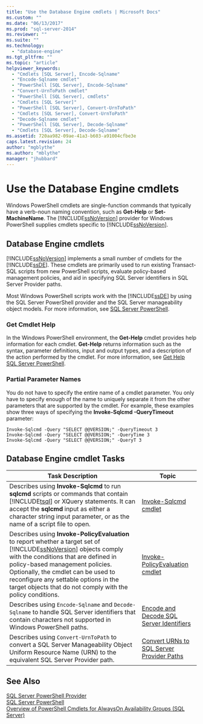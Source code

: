 ```yaml
---
title: "Use the Database Engine cmdlets | Microsoft Docs"
ms.custom: ""
ms.date: "06/13/2017"
ms.prod: "sql-server-2014"
ms.reviewer: ""
ms.suite: ""
ms.technology: 
  - "database-engine"
ms.tgt_pltfrm: ""
ms.topic: "article"
helpviewer_keywords: 
  - "Cmdlets [SQL Server], Encode-Sqlname"
  - "Encode-Sqlname cmdlet"
  - "PowerShell [SQL Server], Encode-Sqlname"
  - "Convert-UrnToPath cmdlet"
  - "PowerShell [SQL Server], cmdlets"
  - "Cmdlets [SQL Server]"
  - "PowerShell [SQL Server], Convert-UrnToPath"
  - "Cmdlets [SQL Server], Convert-UrnToPath"
  - "Decode-Sqlname cmdlet"
  - "PowerShell [SQL Server], Decode-Sqlname"
  - "Cmdlets [SQL Server], Decode-Sqlname"
ms.assetid: 720aa982-09ae-41a3-b603-a91004cfbe3e
caps.latest.revision: 24
author: "mgblythe"
ms.author: "mblythe"
manager: "jhubbard"
---
```

# Use the Database Engine cmdlets
  Windows PowerShell cmdlets are single-function commands that typically have a verb-noun naming convention, such as **Get-Help** or **Set-MachineName**. The [!INCLUDE[ssNoVersion](../../includes/ssnoversion-md.md)] provider for Windows PowerShell supplies cmdlets specific to [!INCLUDE[ssNoVersion](../../includes/ssnoversion-md.md)].  
  
## Database Engine cmdlets  
 [!INCLUDE[ssNoVersion](../../includes/ssnoversion-md.md)] implements a small number of cmdlets for the [!INCLUDE[ssDE](../../includes/ssde-md.md)]. These cmdlets are primarily used to run existing Transact-SQL scripts from new PowerShell scripts, evaluate policy-based management policies, and aid in specifying SQL Server identifiers in SQL Server Provider paths.  
  
 Most Windows PowerShell scripts work with the [!INCLUDE[ssDE](../../includes/ssde-md.md)] by using the SQL Server PowerShell provider and the SQL Server manageability object models. For more information, see [SQL Server PowerShell](../../2014/database-engine/sql-server-powershell.md).  
  
### Get Cmdlet Help  
 In the Windows PowerShell environment, the **Get-Help** cmdlet provides help information for each cmdlet. **Get-Help** returns information such as the syntax, parameter definitions, input and output types, and a description of the action performed by the cmdlet. For more information, see [Get Help SQL Server PowerShell](../../2014/database-engine/get-help-sql-server-powershell.md).  
  
### Partial Parameter Names  
 You do not have to specify the entire name of a cmdlet parameter. You only have to specify enough of the name to uniquely separate it from the other parameters that are supported by the cmdlet. For example, these examples show three ways of specifying the **Invoke-Sqlcmd -QueryTimeout** parameter:  
  
```  
Invoke-Sqlcmd -Query "SELECT @@VERSION;" -QueryTimeout 3  
Invoke-Sqlcmd -Query "SELECT @@VERSION;" -QueryTime 3  
Invoke-Sqlcmd -Query "SELECT @@VERSION;" -QueryT 3  
```  
  
## Database Engine cmdlet Tasks  
  
|Task Description|Topic|  
|----------------------|-----------|  
|Describes using **Invoke-Sqlcmd** to run **sqlcmd** scripts or commands that contain [!INCLUDE[tsql](../../includes/tsql-md.md)] or XQuery statements. It can accept the **sqlcmd** input as either a character string input parameter, or as the name of a script file to open.|[Invoke-Sqlcmd cmdlet](../../2014/database-engine/invoke-sqlcmd-cmdlet.md)|  
|Describes using **Invoke-PolicyEvaluation** to report whether a target set of [!INCLUDE[ssNoVersion](../../includes/ssnoversion-md.md)] objects comply with the conditions that are defined in policy-based management policies. Optionally, the cmdlet can be used to reconfigure any settable options in the target objects that do not comply with the policy conditions.|[Invoke-PolicyEvaluation cmdlet](../../2014/database-engine/invoke-policyevaluation-cmdlet.md)|  
|Describes using `Encode-Sqlname` and `Decode-Sqlname` to handle SQL Server identifiers that contain characters not supported in Windows PowerShell paths.|[Encode and Decode SQL Server Identifiers](../../2014/database-engine/encode-and-decode-sql-server-identifiers.md)|  
|Describes using `Convert-UrnToPath` to convert a SQL Server Manageability Object Uniform Resource Name (URN) to the equivalent SQL Server Provider path.|[Convert URNs to SQL Server Provider Paths](../../2014/database-engine/convert-urns-to-sql-server-provider-paths.md)|  
  
## See Also  
 [SQL Server PowerShell Provider](../../2014/database-engine/sql-server-powershell-provider.md)   
 [SQL Server PowerShell](../../2014/database-engine/sql-server-powershell.md)   
 [Overview of PowerShell Cmdlets for AlwaysOn Availability Groups &#40;SQL Server&#41;](../../2014/database-engine/overview-of-powershell-cmdlets-for-alwayson-availability-groups-sql-server.md)  
  
  